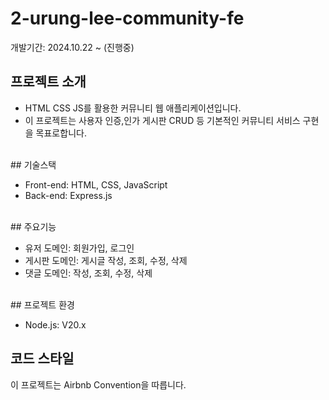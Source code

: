 # 2-urung-lee-community-fe
개발기간: 2024.10.22 ~ (진행중)
<br/>
## 프로젝트 소개

- HTML CSS JS를 활용한 커뮤니티 웹 애플리케이션입니다.<br>
- 이 프로젝트는 사용자 인증,인가 게시판 CRUD 등 기본적인 커뮤니티 서비스 구현을 목표로합니다.
<br/>
## 기술스택

- Front-end: HTML, CSS, JavaScript
- Back-end: Express.js
<br/>
## 주요기능

- 유저 도메인: 회원가입, 로그인
- 게시판 도메인: 게시글 작성, 조회, 수정, 삭제
- 댓글 도메인: 작성, 조회, 수정, 삭제
<br/>
## 프로젝트 환경

- Node.js: V20.x
 
## 코드 스타일

이 프로젝트는 Airbnb Convention을 따릅니다.
